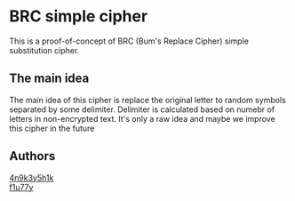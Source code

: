 # BRC simple cipher

This is a proof-of-concept of BRC (Bum's Replace Cipher) simple substitution cipher.

## The main idea
The main idea of this cipher is replace the original letter to random symbols separated by some delimiter. Delimiter is calculated based on numebr of letters in non-encrypted text. It's only a raw idea and maybe we improve this cipher in the future

## Authors
[4n9k3y5h1k](https://github.com/AnyKeyShik)\
[f1u77y](https://github.com/f1u77y)

